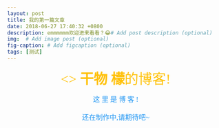 ```yaml
---
layout: post
title: 我的第一篇文章
date: 2018-06-27 17:40:32 +0800
description: emmmmmm欢迎进来看看？😂# Add post description (optional)
img:  # Add image post (optional)
fig-caption: # Add figcaption (optional)
tags: [测试]
---
```

<font face="等线" color="#ffc107" size="6"><center><> <b>干物 檬</b>的博客!</font>

<font face="等线 Light" color="#2196f3" size="3">这 里 是 博 客    !<br><br>还在制作中,请期待吧~</font>